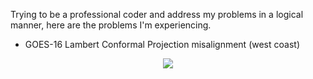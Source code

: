 Trying to be a professional coder and address my problems in a logical manner, here are the problems I'm experiencing.

* GOES-16 Lambert Conformal Projection misalignment (west coast)

<p align="center"> 
<img src="https://github.com/MethaneRain/Weather-Jupyter-Notebooks/blob/master/GOES%20Satellite%20Maps/Issues/RESIZE_GOES_Misalignment.png">
</p>
